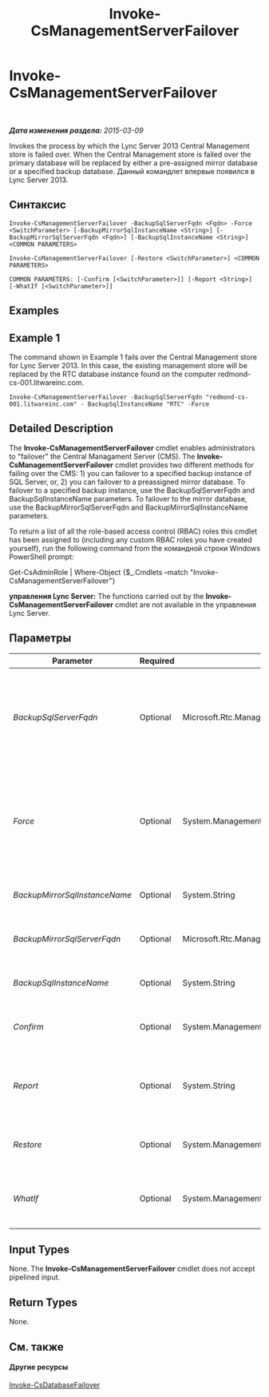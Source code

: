 ﻿---
title: Invoke-CsManagementServerFailover
TOCTitle: Invoke-CsManagementServerFailover
ms:assetid: 060ab02a-1267-4b35-bc2b-6a4a35616be0
ms:mtpsurl: https://technet.microsoft.com/ru-ru/library/JJ204647(v=OCS.15)
ms:contentKeyID: 49308826
ms.date: 05/19/2016
mtps_version: v=OCS.15
ms.translationtype: HT
---

# Invoke-CsManagementServerFailover

 

_**Дата изменения раздела:** 2015-03-09_

Invokes the process by which the Lync Server 2013 Central Management store is failed over. When the Central Management store is failed over the primary database will be replaced by either a pre-assigned mirror database or a specified backup database. Данный командлет впервые появился в Lync Server 2013.

## Синтаксис

    Invoke-CsManagementServerFailover -BackupSqlServerFqdn <Fqdn> -Force <SwitchParameter> [-BackupMirrorSqlInstanceName <String>] [-BackupMirrorSqlServerFqdn <Fqdn>] [-BackupSqlInstanceName <String>] <COMMON PARAMETERS>

    Invoke-CsManagementServerFailover [-Restore <SwitchParameter>] <COMMON PARAMETERS>

    COMMON PARAMETERS: [-Confirm [<SwitchParameter>]] [-Report <String>] [-WhatIf [<SwitchParameter>]]

## Examples

## Example 1

The command shown in Example 1 fails over the Central Management store for Lync Server 2013. In this case, the existing management store will be replaced by the RTC database instance found on the computer redmond-cs-001.litwareinc.com.

    Invoke-CsManagementServerFailover -BackupSqlServerFqdn "redmond-cs-001.litwareinc.com" - BackupSqlInstanceName "RTC" -Force

## Detailed Description

The **Invoke-CsManagementServerFailover** cmdlet enables administrators to "failover" the Central Managament Server (CMS). The **Invoke-CsManagementServerFailover** cmdlet provides two different methods for failing over the CMS: 1) you can failover to a specified backup instance of SQL Server, or, 2) you can failover to a preassigned mirror database. To failover to a specified backup instance, use the BackupSqlServerFqdn and BackupSqlInstanceName parameters. To failover to the mirror database, use the BackupMirrorSqlServerFqdn and BackupMirrorSqlInstanceName parameters.

To return a list of all the role-based access control (RBAC) roles this cmdlet has been assigned to (including any custom RBAC roles you have created yourself), run the following command from the командной строки Windows PowerShell prompt:

Get-CsAdminRole | Where-Object {$\_.Cmdlets –match "Invoke-CsManagementServerFailover"}

**управления Lync Server:** The functions carried out by the **Invoke-CsManagementServerFailover** cmdlet are not available in the управления Lync Server.

## Параметры


<table>
<colgroup>
<col style="width: 25%" />
<col style="width: 25%" />
<col style="width: 25%" />
<col style="width: 25%" />
</colgroup>
<thead>
<tr class="header">
<th>Parameter</th>
<th>Required</th>
<th>Type</th>
<th>Description</th>
</tr>
</thead>
<tbody>
<tr class="odd">
<td><p><em>BackupSqlServerFqdn</em></p></td>
<td><p>Optional</p></td>
<td><p>Microsoft.Rtc.Management.Deploy.Fqdn</p></td>
<td><p>Fully qualified domain name of the computer hosting the SQL Server backup database. This parameter is required if you are running the <strong>Invoke-CsManagementServerFailover</strong> cmdlet in disaster recovery mode.</p></td>
</tr>
<tr class="even">
<td><p><em>Force</em></p></td>
<td><p>Optional</p></td>
<td><p>System.Management.Automation.SwitchParameter</p></td>
<td><p>Suppresses the display of any non-fatal error message that might occur when running the command. This parameter is required if you are running the <strong>Invoke-CsManagementServerFailover</strong> cmdlet in disaster recovery mode.</p></td>
</tr>
<tr class="odd">
<td><p><em>BackupMirrorSqlInstanceName</em></p></td>
<td><p>Optional</p></td>
<td><p>System.String</p></td>
<td><p>SQL Server instance for the mirror database.</p></td>
</tr>
<tr class="even">
<td><p><em>BackupMirrorSqlServerFqdn</em></p></td>
<td><p>Optional</p></td>
<td><p>Microsoft.Rtc.Management.Deploy.Fqdn</p></td>
<td><p>Fully qualified domain name of the computer hosting the SQL Server mirror database.</p></td>
</tr>
<tr class="odd">
<td><p><em>BackupSqlInstanceName</em></p></td>
<td><p>Optional</p></td>
<td><p>System.String</p></td>
<td><p>SQL Server instance for the backup database.</p></td>
</tr>
<tr class="even">
<td><p><em>Confirm</em></p></td>
<td><p>Optional</p></td>
<td><p>System.Management.Automation.SwitchParameter</p></td>
<td><p>Prompts you for confirmation before executing the command.</p></td>
</tr>
<tr class="odd">
<td><p><em>Report</em></p></td>
<td><p>Optional</p></td>
<td><p>System.String</p></td>
<td><p>Enables you to specify a file path for the log file created when the cmdlet runs. For example: -Report &quot;C:\Logs\CMSFailover.html&quot;</p></td>
</tr>
<tr class="even">
<td><p><em>Restore</em></p></td>
<td><p>Optional</p></td>
<td><p>System.Management.Automation.SwitchParameter</p></td>
<td><p>When specified, restores the existing Central Management Server database.</p></td>
</tr>
<tr class="odd">
<td><p><em>WhatIf</em></p></td>
<td><p>Optional</p></td>
<td><p>System.Management.Automation.SwitchParameter</p></td>
<td><p>Describes what would happen if you executed the command without actually executing the command.</p></td>
</tr>
</tbody>
</table>


## Input Types

None. The **Invoke-CsManagementServerFailover** cmdlet does not accept pipelined input.

## Return Types

None.

## См. также

#### Другие ресурсы

[Invoke-CsDatabaseFailover](invoke-csdatabasefailover.md)

